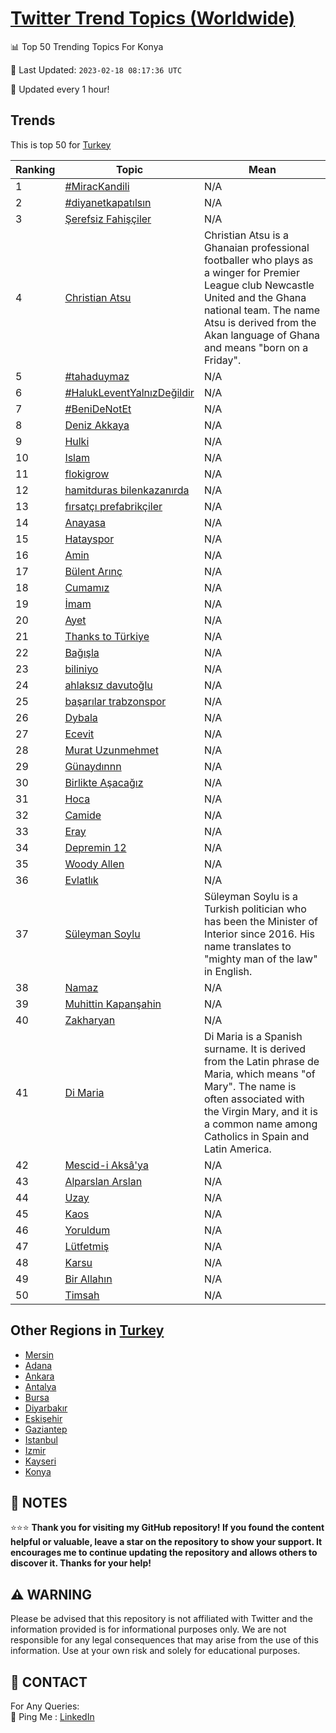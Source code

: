 [Twitter Trend Topics (Worldwide)](https://github.com/ErcinDedeoglu/Twitter-Trend-Topics)
==========


📊 Top 50 Trending Topics For Konya

📆 Last Updated: `2023-02-18 08:17:36 UTC`

🔧 Updated every 1 hour!


## Trends

This is top 50 for [Turkey](</Turkey>)

| Ranking | Topic | Mean |
| ------- | ------------ | ------------ |
| 1 | [#MiracKandili](http://twitter.com/search?q=%23MiracKandili) | N/A |
| 2 | [#diyanetkapatılsın](http://twitter.com/search?q=%23diyanetkapat%c4%b1ls%c4%b1n) | N/A |
| 3 | [Şerefsiz Fahişçiler](http://twitter.com/search?q=%c5%9eerefsiz+Fahi%c5%9f%c3%a7iler) | N/A |
| 4 | [Christian Atsu](http://twitter.com/search?q=Christian+Atsu) | Christian Atsu is a Ghanaian professional footballer who plays as a winger for Premier League club Newcastle United and the Ghana national team. The name Atsu is derived from the Akan language of Ghana and means "born on a Friday". |
| 5 | [#tahaduymaz](http://twitter.com/search?q=%23tahaduymaz) | N/A |
| 6 | [#HalukLeventYalnızDeğildir](http://twitter.com/search?q=%23HalukLeventYaln%c4%b1zDe%c4%9fildir) | N/A |
| 7 | [#BeniDeNotEt](http://twitter.com/search?q=%23BeniDeNotEt) | N/A |
| 8 | [Deniz Akkaya](http://twitter.com/search?q=Deniz+Akkaya) | N/A |
| 9 | [Hulki](http://twitter.com/search?q=Hulki) | N/A |
| 10 | [Islam](http://twitter.com/search?q=Islam) | N/A |
| 11 | [flokigrow](http://twitter.com/search?q=flokigrow) | N/A |
| 12 | [hamitduras bilenkazanırda](http://twitter.com/search?q=hamitduras+bilenkazan%c4%b1rda) | N/A |
| 13 | [fırsatçı prefabrikçiler](http://twitter.com/search?q=f%c4%b1rsat%c3%a7%c4%b1+prefabrik%c3%a7iler) | N/A |
| 14 | [Anayasa](http://twitter.com/search?q=Anayasa) | N/A |
| 15 | [Hatayspor](http://twitter.com/search?q=Hatayspor) | N/A |
| 16 | [Amin](http://twitter.com/search?q=Amin) | N/A |
| 17 | [Bülent Arınç](http://twitter.com/search?q=B%c3%bclent+Ar%c4%b1n%c3%a7) | N/A |
| 18 | [Cumamız](http://twitter.com/search?q=Cumam%c4%b1z) | N/A |
| 19 | [İmam](http://twitter.com/search?q=%c4%b0mam) | N/A |
| 20 | [Ayet](http://twitter.com/search?q=Ayet) | N/A |
| 21 | [Thanks to Türkiye](http://twitter.com/search?q=Thanks+to+T%c3%bcrkiye) | N/A |
| 22 | [Bağışla](http://twitter.com/search?q=Ba%c4%9f%c4%b1%c5%9fla) | N/A |
| 23 | [biliniyo](http://twitter.com/search?q=biliniyo) | N/A |
| 24 | [ahlaksız davutoğlu](http://twitter.com/search?q=ahlaks%c4%b1z+davuto%c4%9flu) | N/A |
| 25 | [başarılar trabzonspor](http://twitter.com/search?q=ba%c5%9far%c4%b1lar+trabzonspor) | N/A |
| 26 | [Dybala](http://twitter.com/search?q=Dybala) | N/A |
| 27 | [Ecevit](http://twitter.com/search?q=Ecevit) | N/A |
| 28 | [Murat Uzunmehmet](http://twitter.com/search?q=Murat+Uzunmehmet) | N/A |
| 29 | [Günaydınnn](http://twitter.com/search?q=G%c3%bcnayd%c4%b1nnn) | N/A |
| 30 | [Birlikte Aşacağız](http://twitter.com/search?q=Birlikte+A%c5%9faca%c4%9f%c4%b1z) | N/A |
| 31 | [Hoca](http://twitter.com/search?q=Hoca) | N/A |
| 32 | [Camide](http://twitter.com/search?q=Camide) | N/A |
| 33 | [Eray](http://twitter.com/search?q=Eray) | N/A |
| 34 | [Depremin 12](http://twitter.com/search?q=Depremin+12) | N/A |
| 35 | [Woody Allen](http://twitter.com/search?q=Woody+Allen) | N/A |
| 36 | [Evlatlık](http://twitter.com/search?q=Evlatl%c4%b1k) | N/A |
| 37 | [Süleyman Soylu](http://twitter.com/search?q=S%c3%bcleyman+Soylu) | Süleyman Soylu is a Turkish politician who has been the Minister of Interior since 2016. His name translates to "mighty man of the law" in English. |
| 38 | [Namaz](http://twitter.com/search?q=Namaz) | N/A |
| 39 | [Muhittin Kapanşahin](http://twitter.com/search?q=Muhittin+Kapan%c5%9fahin) | N/A |
| 40 | [Zakharyan](http://twitter.com/search?q=Zakharyan) | N/A |
| 41 | [Di Maria](http://twitter.com/search?q=Di+Maria) | Di Maria is a Spanish surname. It is derived from the Latin phrase de Maria, which means "of Mary". The name is often associated with the Virgin Mary, and it is a common name among Catholics in Spain and Latin America. |
| 42 | [Mescid-i Aksâ'ya](http://twitter.com/search?q=Mescid-i+Aks%c3%a2%27ya) | N/A |
| 43 | [Alparslan Arslan](http://twitter.com/search?q=Alparslan+Arslan) | N/A |
| 44 | [Uzay](http://twitter.com/search?q=Uzay) | N/A |
| 45 | [Kaos](http://twitter.com/search?q=Kaos) | N/A |
| 46 | [Yoruldum](http://twitter.com/search?q=Yoruldum) | N/A |
| 47 | [Lütfetmiş](http://twitter.com/search?q=L%c3%bctfetmi%c5%9f) | N/A |
| 48 | [Karsu](http://twitter.com/search?q=Karsu) | N/A |
| 49 | [Bir Allahın](http://twitter.com/search?q=Bir+Allah%c4%b1n) | N/A |
| 50 | [Timsah](http://twitter.com/search?q=Timsah) | N/A |



## Other Regions in [Turkey](</Turkey>)

* [Mersin](</Turkey/Mersin.md>)
* [Adana](</Turkey/Adana.md>)
* [Ankara](</Turkey/Ankara.md>)
* [Antalya](</Turkey/Antalya.md>)
* [Bursa](</Turkey/Bursa.md>)
* [Diyarbakır](</Turkey/Diyarbakır.md>)
* [Eskişehir](</Turkey/Eskişehir.md>)
* [Gaziantep](</Turkey/Gaziantep.md>)
* [Istanbul](</Turkey/Istanbul.md>)
* [Izmir](</Turkey/Izmir.md>)
* [Kayseri](</Turkey/Kayseri.md>)
* [Konya](</Turkey/Konya.md>)



## 📝 NOTES

⭐⭐⭐ **Thank you for visiting my GitHub repository! If you found the content helpful or valuable, leave a star on the repository to show your support. It encourages me to continue updating the repository and allows others to discover it. Thanks for your help!**


## ⚠️ WARNING

Please be advised that this repository is not affiliated with Twitter and the information provided is for informational purposes only. We are not responsible for any legal consequences that may arise from the use of this information. Use at your own risk and solely for educational purposes.


## 📨 CONTACT

 For Any Queries:  
            🏓 Ping Me : [LinkedIn](https://www.linkedin.com/in/ercindedeoglu/)
